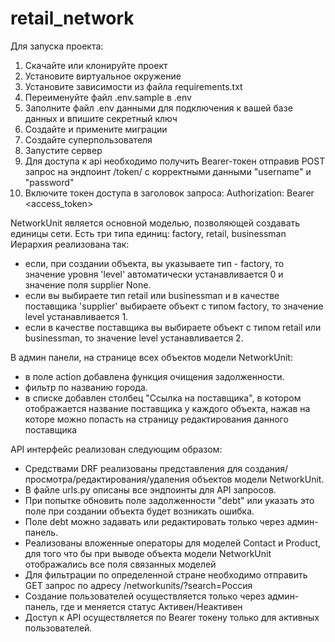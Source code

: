 # retail_network

Для запуска проекта:

1. Скачайте или клонируйте проект
2. Установите виртуальное окружение
3. Установите зависимости из файла requirements.txt
4. Переименуйте файл .env.sample в .env
5. Заполните файл .env данными для подключения к вашей базе данных и впишите секретный ключ
6. Создайте и примените миграции
7. Создайте суперпользователя
8. Запустите сервер
9. Для доступа к api необходимо получить Bearer-токен отправив POST запрос на эндпоинт /token/ с корректными данными "username" и "password"
10. Включите токен доступа в заголовок запроса: Authorization: Bearer <access_token>


NetworkUnit является основной моделью, позволяющей создавать единицы сети.
Есть три типа единиц: factory, retail, businessman
Иерархия реализована так: 
- если, при создании объекта, вы указываете тип - factory, 
то значение уровня 'level' автоматически устанавливается 0 и значение поля supplier None.
- если вы выбираете тип retail или businessman и в качестве поставщика 'supplier' выбираете объект с типом factory, 
то значение level устанавливается 1.
- если в качестве поставщика вы выбираете объект с типом retail или businessman,
то значение level устанавливается 2.

В админ панели, на странице всех объектов модели NetworkUnit:
- в поле action добавлена функция очищения задолженности.
- фильтр по названию города.
- в списке добавлен столбец "Ссылка на поставщика", в котором отображается название поставщика у каждого объекта, 
нажав на которе можно попасть на страницу редактирования данного поставщика

API интерфейс реализован следующим образом:
- Средствами DRF реализованы представления для создания/просмотра/редактирования/удаления объектов модели NetworkUnit.
- В файле urls.py описаны все эндпоинты для API запросов.
- При попытке обновить поле задолженности "debt" или указать это поле при создании объекта будет возникать ошибка.
- Поле debt можно задавать или редактировать только через админ-панель.
- Реализованы вложенные операторы для моделей Contact и Product, 
для того что бы при выводе объекта модели NetworkUnit отображались все поля связанных моделей
- Для фильтрации по определенной стране необходимо отправить GET запрос по адресу /networkunits/?search=Россия
- Создание пользователей осуществляется только через админ-панель, где и меняется статус Активен/Неактивен
- Доступ к API осуществляется по Bearer токену только для активных пользователей.